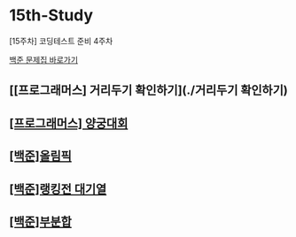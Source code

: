 # 15th-Study
[15주차] 코딩테스트 준비 4주차

[백준 문제집 바로가기](https://www.acmicpc.net/workbook/view/15322)

## [[프로그래머스] 거리두기 확인하기](./거리두기 확인하기)
## [[프로그래머스] 양궁대회](./%EC%96%91%EA%B6%81%EB%8C%80%ED%9A%8C/)
## [[백준]올림픽](./%EC%98%AC%EB%A6%BC%ED%94%BD/)
## [[백준]랭킹전 대기열](./%EB%9E%AD%ED%82%B9%EC%A0%84%20%EB%8C%80%EA%B8%B0%EC%97%B4/)
## [[백준]부분합](./%EB%B6%80%EB%B6%84%ED%95%A9/)
